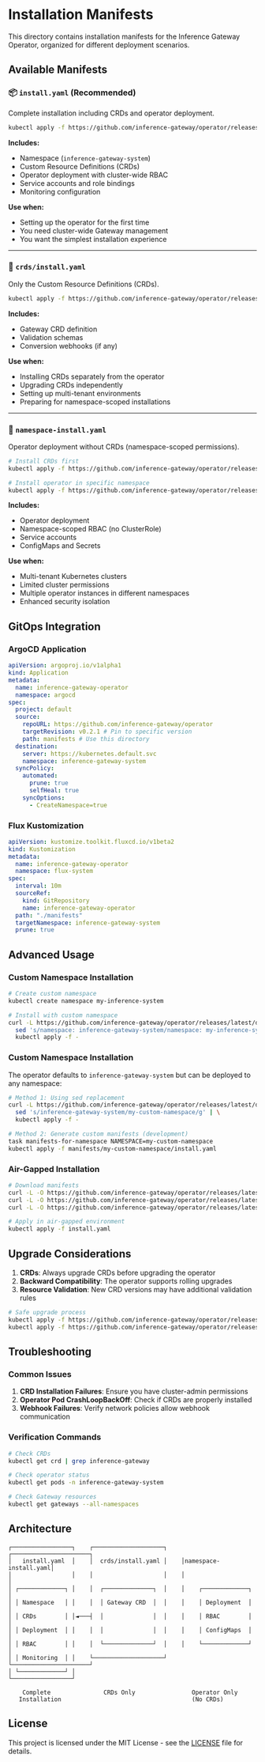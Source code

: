 # Installation Manifests

This directory contains installation manifests for the Inference Gateway Operator, organized for different deployment scenarios.

## Available Manifests

### 📦 `install.yaml` (Recommended)

Complete installation including CRDs and operator deployment.

```bash
kubectl apply -f https://github.com/inference-gateway/operator/releases/latest/download/install.yaml
```

**Includes:**

- Namespace (`inference-gateway-system`)
- Custom Resource Definitions (CRDs)
- Operator deployment with cluster-wide RBAC
- Service accounts and role bindings
- Monitoring configuration

**Use when:**

- Setting up the operator for the first time
- You need cluster-wide Gateway management
- You want the simplest installation experience

---

### 🔧 `crds/install.yaml`

Only the Custom Resource Definitions (CRDs).

```bash
kubectl apply -f https://github.com/inference-gateway/operator/releases/latest/download/crds.yaml
```

**Includes:**

- Gateway CRD definition
- Validation schemas
- Conversion webhooks (if any)

**Use when:**

- Installing CRDs separately from the operator
- Upgrading CRDs independently
- Setting up multi-tenant environments
- Preparing for namespace-scoped installations

---

### 🏢 `namespace-install.yaml`

Operator deployment without CRDs (namespace-scoped permissions).

```bash
# Install CRDs first
kubectl apply -f https://github.com/inference-gateway/operator/releases/latest/download/crds.yaml

# Install operator in specific namespace
kubectl apply -f https://github.com/inference-gateway/operator/releases/latest/download/namespace-install.yaml -n my-namespace
```

**Includes:**

- Operator deployment
- Namespace-scoped RBAC (no ClusterRole)
- Service accounts
- ConfigMaps and Secrets

**Use when:**

- Multi-tenant Kubernetes clusters
- Limited cluster permissions
- Multiple operator instances in different namespaces
- Enhanced security isolation

## GitOps Integration

### ArgoCD Application

```yaml
apiVersion: argoproj.io/v1alpha1
kind: Application
metadata:
  name: inference-gateway-operator
  namespace: argocd
spec:
  project: default
  source:
    repoURL: https://github.com/inference-gateway/operator
    targetRevision: v0.2.1 # Pin to specific version
    path: manifests # Use this directory
  destination:
    server: https://kubernetes.default.svc
    namespace: inference-gateway-system
  syncPolicy:
    automated:
      prune: true
      selfHeal: true
    syncOptions:
      - CreateNamespace=true
```

### Flux Kustomization

```yaml
apiVersion: kustomize.toolkit.fluxcd.io/v1beta2
kind: Kustomization
metadata:
  name: inference-gateway-operator
  namespace: flux-system
spec:
  interval: 10m
  sourceRef:
    kind: GitRepository
    name: inference-gateway-operator
  path: "./manifests"
  targetNamespace: inference-gateway-system
  prune: true
```

## Advanced Usage

### Custom Namespace Installation

```bash
# Create custom namespace
kubectl create namespace my-inference-system

# Install with custom namespace
curl -L https://github.com/inference-gateway/operator/releases/latest/download/install.yaml | \
  sed 's/namespace: inference-gateway-system/namespace: my-inference-system/g' | \
  kubectl apply -f -
```

### Custom Namespace Installation

The operator defaults to `inference-gateway-system` but can be deployed to any namespace:

```bash
# Method 1: Using sed replacement
curl -L https://github.com/inference-gateway/operator/releases/latest/download/install.yaml | \
  sed 's/inference-gateway-system/my-custom-namespace/g' | \
  kubectl apply -f -

# Method 2: Generate custom manifests (development)
task manifests-for-namespace NAMESPACE=my-custom-namespace
kubectl apply -f manifests/my-custom-namespace/install.yaml
```

### Air-Gapped Installation

```bash
# Download manifests
curl -L -O https://github.com/inference-gateway/operator/releases/latest/download/install.yaml
curl -L -O https://github.com/inference-gateway/operator/releases/latest/download/crds.yaml
curl -L -O https://github.com/inference-gateway/operator/releases/latest/download/namespace-install.yaml

# Apply in air-gapped environment
kubectl apply -f install.yaml
```

## Upgrade Considerations

1. **CRDs**: Always upgrade CRDs before upgrading the operator
2. **Backward Compatibility**: The operator supports rolling upgrades
3. **Resource Validation**: New CRD versions may have additional validation rules

```bash
# Safe upgrade process
kubectl apply -f https://github.com/inference-gateway/operator/releases/download/v0.3.0/crds.yaml
kubectl apply -f https://github.com/inference-gateway/operator/releases/download/v0.3.0/install.yaml
```

## Troubleshooting

### Common Issues

1. **CRD Installation Failures**: Ensure you have cluster-admin permissions
2. **Operator Pod CrashLoopBackOff**: Check if CRDs are properly installed
3. **Webhook Failures**: Verify network policies allow webhook communication

### Verification Commands

```bash
# Check CRDs
kubectl get crd | grep inference-gateway

# Check operator status
kubectl get pods -n inference-gateway-system

# Check Gateway resources
kubectl get gateways --all-namespaces
```

## Architecture

```
┌─────────────────┐    ┌────────────────────┐    ┌──────────────────────┐
│   install.yaml  │    │  crds/install.yaml │    │namespace-install.yaml│
│                 │    │                    │    │                      │
│ ┌─────────────┐ │    │  ┌──────────────┐  │    │    ┌─────────────┐   │
│ │ Namespace   │ │    │  │ Gateway CRD  │  │    │    │ Deployment  │   │
│ │ CRDs        │ │◄───┤  │              │  │    │    │ RBAC        │   │
│ │ Deployment  │ │    │  │              │  │    │    │ ConfigMaps  │   │
│ │ RBAC        │ │    │  └──────────────┘  │    │    └─────────────┘   │
│ │ Monitoring  │ │    └────────────────────┘    └──────────────────────┘
│ └─────────────┘ │
└─────────────────┘

    Complete               CRDs Only                Operator Only
   Installation                                     (No CRDs)
```

## License

This project is licensed under the MIT License - see the [LICENSE](../LICENSE) file for details.

